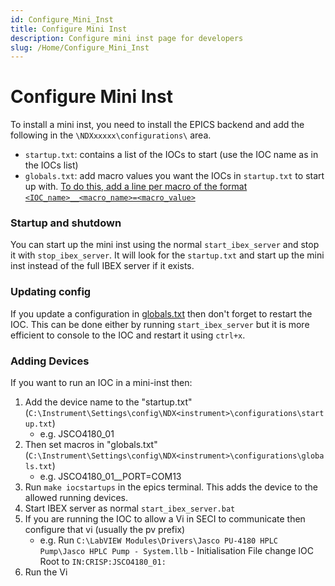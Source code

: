 ```yaml
---
id: Configure_Mini_Inst
title: Configure Mini Inst
description: Configure mini inst page for developers
slug: /Home/Configure_Mini_Inst
---
```



# Configure Mini Inst


To install a mini inst, you need to install the EPICS backend and add the following in the `\NDXxxxxx\configurations\` area.

- `startup.txt`: contains a list of the IOCs to start (use the IOC name as in the IOCs list)
- `globals.txt`: add macro values you want the IOCs in `startup.txt` to start up with. [To do this, add a line per macro of the format `<IOC_name>__<macro_name>=<macro_value>`](https://github.com/ISISComputingGroup/ibex_user_manual/wiki/Create-and-Manage-Configurations#editing-a-global-setting)

### Startup and shutdown

You can start up the mini inst using the normal `start_ibex_server` and stop it with `stop_ibex_server`. It will look for the `startup.txt` and start up the mini inst instead of the full IBEX server if it exists.

### Updating config

If you update a configuration in [globals.txt](https://github.com/ISISComputingGroup/ibex_user_manual/wiki/Create-and-Manage-Configurations#editing-a-global-setting) then don't forget to restart the IOC. This can be done either by running `start_ibex_server` but it is more efficient to console to the IOC and restart it using `ctrl+x`.

### Adding Devices

If you want to run an IOC in a mini-inst then:

1. Add the device name to the "startup.txt" (`C:\Instrument\Settings\config\NDX<instrument>\configurations\startup.txt`)
   - e.g. JSCO4180_01
1. Then set macros in "globals.txt" (`C:\Instrument\Settings\config\NDX<instrument>\configurations\globals.txt`)
   - e.g. JSCO4180_01__PORT=COM13
1. Run `make iocstartups` in the epics terminal. This adds the device to the allowed running devices.
1. Start IBEX server as normal `start_ibex_server.bat`
1. If you are running the IOC to allow a Vi in SECI to communicate then configure that vi (usually the pv prefix)
   - e.g. Run `C:\LabVIEW Modules\Drivers\Jasco PU-4180 HPLC Pump\Jasco HPLC Pump - System.llb` - Initialisation File change IOC Root to `IN:CRISP:JSCO4180_01:`
1. Run the Vi




